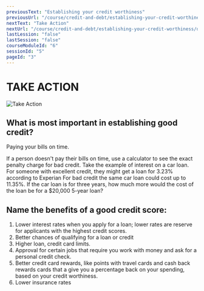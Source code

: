 ```yaml
---
previousText: "Establishing your credit worthiness"
previousUrl: "/course/credit-and-debt/establishing-your-credit-worthiness/establishing-your-credit-worthiness"
nextText: "Take Action"
nextUrl: "/course/credit-and-debt/establishing-your-credit-worthiness/discussion"
lastLession: "false"
lastSession: "false"
courseModuleId: "6"
sessionId: "5"
pageId: "3"
---
```



# TAKE ACTION

![Take Action](/assets/img/take-action.jpg)

## What is most important in establishing good credit?
Paying your bills on time.

If a person doesn't pay their bills on time, use a calculator to see the exact penalty charge for bad credit. Take the example of interest on a car loan. For someone with excellent credit, they might get a loan for 3.23% according to Experian For bad credit the same car loan could cost up to 11.35%. If the car loan is for three years, how much more would the cost of the loan be for a $20,000 5-year loan?

## Name the benefits of a good credit score: 

1. Lower interest rates when you apply for a loan; lower rates are reserve for applicants with the highest credit scores.
2. Better chances of qualifying for a loan or credit
3. Higher loan, credit card limits.
4. Approval for certain jobs that require you work with money and ask for a personal credit check.
5. Better credit card rewards, like points with travel cards and cash back rewards cards that a give you a percentage back on your spending, based on your credit worthiness.
6. Lower insurance rates

